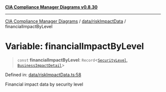 [**CIA Compliance Manager Diagrams v0.8.30**](../../../README.md)

***

[CIA Compliance Manager Diagrams](../../../modules.md) / [data/riskImpactData](../README.md) / financialImpactByLevel

# Variable: financialImpactByLevel

> `const` **financialImpactByLevel**: `Record`\<[`SecurityLevel`](../../../types/cia/type-aliases/SecurityLevel.md), [`BusinessImpactDetail`](../../../types/interfaces/BusinessImpactDetail.md)\>

Defined in: [data/riskImpactData.ts:58](https://github.com/Hack23/cia-compliance-manager/blob/6afa716316469147e542039d136ec79ffdbd4ac9/src/data/riskImpactData.ts#L58)

Financial impact data by security level
